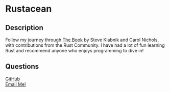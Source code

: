 # Rustacean

## Description
Follow my journey through [The Book](https://doc.rust-lang.org/book/title-page.html) by Steve Klabnik and Carol Nichols, with contributions from the Rust Community. I have had a lot of fun learning Rust and recommend anyone who enjoys programming to dive in!

  ## Questions
  [GitHub](https://github.com/RiderCogswell)  
  [Email Me!](mailto:ridercogswell@gmail.com)
  
